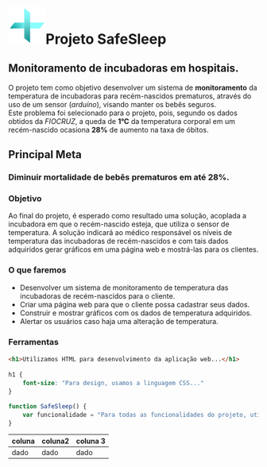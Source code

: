 # <img src="https://github.com/Ivanrangelpm/SafeSleep/blob/main/siteInstitucional/images/Logo_SafeSleep.png" alt="Logo da empresa" style="width:75px">Projeto SafeSleep 

## Monitoramento de incubadoras em hospitais.
O projeto tem como objetivo desenvolver um sistema de **monitoramento** da temperatura de incubadoras para recém-nascidos prematuros, através do uso de um sensor (*arduíno*), visando manter os bebês seguros. <br>Este problema foi selecionado para o projeto, pois, segundo os dados obtidos da *FIOCRUZ*, a queda de **1°C** da temperatura corporal em um recém-nascido ocasiona **28%** de aumento na taxa de óbitos.


## Principal Meta
### Diminuir mortalidade de bebês prematuros em até **28%**.


### Objetivo
Ao final do projeto, é esperado como resultado uma solução, acoplada a incubadora em que o recém-nascido esteja, que utiliza o sensor de temperatura. A solução indicará ao médico responsável os níveis de temperatura das incubadoras de recém-nascidos e com tais dados adquiridos gerar gráficos em uma página web e mostrá-las para os clientes.


### O que faremos
- Desenvolver um sistema de monitoramento de temperatura das incubadoras de recém-nascidos para o cliente.
- Criar uma página web para que o cliente possa cadastrar seus dados.
- Construir e mostrar gráficos com os dados de temperatura adquiridos.
- Alertar os usuários caso haja uma alteração de temperatura.


### Ferramentas
~~~html
<h1>Utilizamos HTML para desenvolvimento da aplicação web...</h1>
~~~

~~~css
h1 {
    font-size: "Para design, usamos a linguagem CSS..." 
}
~~~

~~~JavaScript
function SafeSleep() {
    var funcionalidade = "Para todas as funcionalidades do projeto, utilizamos o JavaScript"
}
~~~

coluna | coluna2 | coluna 3 
----- | ----- | ----- |
dado | dado | dado
